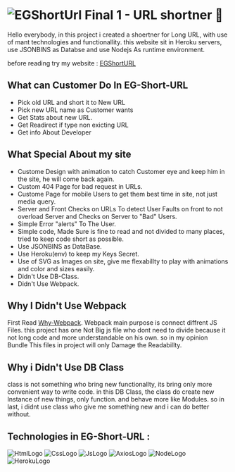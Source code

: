 # ![EGShortUrl](./Readme-Assest/Logo.svg) Final 1 - URL shortner 📎

Hello everybody, in this project i created a shoertner for Long URL, with use of mant technologies and functionallity.
this website sit in Heroku servers, use JSONBINS as Databse and use Nodejs As runtime environment.

before reading try my website : [EGShortURL](https://egshorturl.herokuapp.com/)

## What can Customer Do In EG-Short-URL

- Pick old URL and short it to New URL
- Pick new URL name as Customer wants
- Get Stats about new URL.
- Get Readirect if type non exicting URL
- Get info About Developer

## What Special About my site

- Custome Design with animation to catch Customer eye and keep him in the site, he will come back again.
- Custom 404 Page for bad request in URLs.
- Custome Page for mobile Users to get them best time in site, not just media query.
- Server and Front Checks on URLs To detect User Faults on front to not overload Server and Checks on Server to "Bad" Users.
- Simple Error "alerts" To The User.
- Simple code, Made Sure is fine to read and not divided to many places, tried to keep code short as possible.
- Use JSONBINS as DataBase.
- Use Heroku(env) to keep my Keys Secret.
- Use of SVG as Images on site, give me flexabillty to play with animations and color and sizes easily.
- Didn't Use DB-Class.
- Didn't Use Webpack.

## Why I Didn't Use Webpack

First Read [Why-Webpack](https://webpack.js.org/concepts/why-webpack/).
Webpack main purpose is connect diffrent JS Files. this project has one Not Big js file who dont need to divide because it not long code
and more understandable on his own. so in my opinion Bundle This files in project will only Damage the Readabillty.

## Why i Didn't Use DB Class

class is not something who bring new functionallty, its bring only more convenient way to write code.
in this DB Class, the class do create new Instance of new things, only function. and behave more like Modules.
so in last, i didnt use class who give me something new and i can do better without.

## Technologies in EG-Short-URL :

![HtmlLogo](./Readme-Assest/HTMLLOGO.svg) ![CssLogo](./Readme-Assest/CSSLOGO.svg) ![JsLogo](./Readme-Assest/JSLOGO.svg)
![AxiosLogo](./Readme-Assest/AXIOSLOGO.svg) ![NodeLogo](./Readme-Assest/NODEJSLOGO.svg) ![HerokuLogo](./Readme-Assest/HEROKULOGO.svg)
